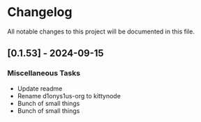 # Changelog

All notable changes to this project will be documented in this file.

<!-- generated by git-cliff -->
## [0.1.53] - 2024-09-15

### Miscellaneous Tasks

- Update readme
- Rename d1onys1us-org to kittynode
- Bunch of small things
- Bunch of small things

<!-- generated by git-cliff -->
